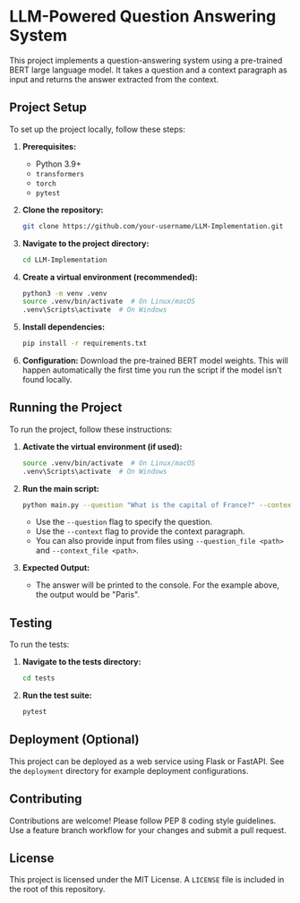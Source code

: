 # LLM-Powered Question Answering System

This project implements a question-answering system using a pre-trained BERT large language model.  It takes a question and a context paragraph as input and returns the answer extracted from the context.

## Project Setup

To set up the project locally, follow these steps:

1. **Prerequisites:**
    * Python 3.9+
    * `transformers`
    * `torch`
    * `pytest`

2. **Clone the repository:**
    ```bash
    git clone https://github.com/your-username/LLM-Implementation.git
    ```

3. **Navigate to the project directory:**
    ```bash
    cd LLM-Implementation
    ```

4. **Create a virtual environment (recommended):**
    ```bash
    python3 -m venv .venv
    source .venv/bin/activate  # On Linux/macOS
    .venv\Scripts\activate  # On Windows
    ```

5. **Install dependencies:**
    ```bash
    pip install -r requirements.txt
    ```

6. **Configuration:** Download the pre-trained BERT model weights. This will happen automatically the first time you run the script if the model isn't found locally.



## Running the Project

To run the project, follow these instructions:

1. **Activate the virtual environment (if used):**
    ```bash
    source .venv/bin/activate  # On Linux/macOS
    .venv\Scripts\activate  # On Windows
    ```

2. **Run the main script:**
    ```bash
    python main.py --question "What is the capital of France?" --context "France is a country in Europe. Paris is its capital city."
    ```
    * Use the `--question` flag to specify the question.
    * Use the `--context` flag to provide the context paragraph.
    * You can also provide input from files using  `--question_file <path>` and `--context_file <path>`.

3. **Expected Output:**
    * The answer will be printed to the console. For the example above, the output would be "Paris".


## Testing

To run the tests:

1. **Navigate to the tests directory:**
    ```bash
    cd tests
    ```
2. **Run the test suite:**
    ```bash
    pytest
    ```



## Deployment (Optional)

This project can be deployed as a web service using Flask or FastAPI.  See the `deployment` directory for example deployment configurations.


## Contributing

Contributions are welcome!  Please follow PEP 8 coding style guidelines.  Use a feature branch workflow for your changes and submit a pull request.



## License


This project is licensed under the MIT License. A `LICENSE` file is included in the root of this repository.
